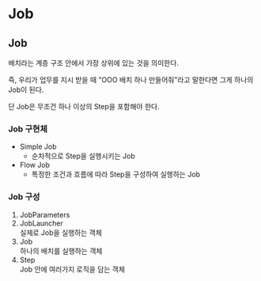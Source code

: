 # Job

## Job

배치라는 계층 구조 안에서 가장 상위에 있는 것을 의미한다.

즉, 우리가 업무를 지시 받을 때 "OOO 배치 하나 만들어줘"라고 말한다면 그게 하나의 Job이 된다.

단 Job은 무조건 하나 이상의 Step을 포함해야 한다.

### Job 구현체

* Simple Job
  * 순차적으로 Step을 실행시키는 Job
* Flow Job
  * 특정한 조건과 흐름에 따라 Step을 구성하여 실행하는 Job

### Job 구성

1. JobParameters
2. JobLauncher\
   실제로 Job을 실행하는 객체
3. Job\
   하나의 배치를 실행하는 객체
4. Step\
   Job 안에 여러가지 로직을 담는 객체

